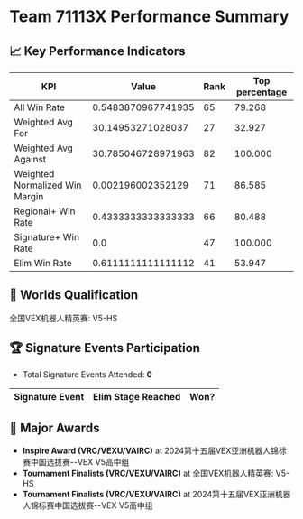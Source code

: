 # Team 71113X Performance Summary

## 📈 Key Performance Indicators
| KPI | Value | Rank | Top percentage |
| --- | ----- | ---- | ----- |
| All Win Rate | 0.5483870967741935 | 65 | 79.268 |
| Weighted Avg For | 30.14953271028037 | 27 | 32.927 |
| Weighted Avg Against | 30.785046728971963 | 82 | 100.000 |
| Weighted Normalized Win Margin | 0.002196002352129 | 71 | 86.585 |
| Regional+ Win Rate | 0.4333333333333333 | 66 | 80.488 |
| Signature+ Win Rate | 0.0 | 47 | 100.000 |
| Elim Win Rate | 0.6111111111111112 | 41 | 53.947 |


## 🎯 Worlds Qualification
全国VEX机器人精英赛: V5-HS

## 🏆 Signature Events Participation
- Total Signature Events Attended: **0**

| Signature Event | Elim Stage Reached | Won? |
|:----------------|:-------------------|:----|


## 🥇 Major Awards
- **Inspire Award (VRC/VEXU/VAIRC)** at 2024第十五届VEX亚洲机器人锦标赛中国选拔赛--VEX V5高中组
- **Tournament Finalists (VRC/VEXU/VAIRC)** at 全国VEX机器人精英赛: V5-HS
- **Tournament Finalists (VRC/VEXU/VAIRC)** at 2024第十五届VEX亚洲机器人锦标赛中国选拔赛--VEX V5高中组

